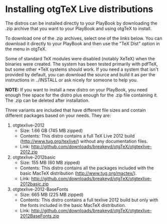 Installing otgTeX Live distributions
=====

The distros can be installed directly to your PlayBook by downloading the .zip archive
that you want to your PlayBook and using otgTeX to install.

To download one of the .zip archives, select one of the links below. You can download it
directly to your PlayBook and then use the "TeX Dist" option in the menu in otgTeX.

Some of standard TeX modules were disabled (notably XeTeX) when the binaries were created.
The system has been tested primarily with pdfTeX, but some other *TeX systems should work.
If you need a system that isn't provided by default, you can download the source and build
it as per the instructions in ../INSTALL or ask nicely for someone to help you.

**NOTE:**
If you want to install a new distro on your PlayBook, you need enough free space
for the distro plus enough for the .zip file containing it. The .zip can be deleted
after installation.

Three variants are included that have different file sizes and contain different
packages based on your needs. They are:

1. otgtexlive-2012
	* Size:			1.66 GB (745 MB zipped)	
	* Contents:		This distro contains a full TeX Live 2012 build 
					(http://www.tug.org/texlive/) without any documentation files.
	* Link:			http://github.com/downloads/breakeyd/otgTeX/otgtexlive-2012.zip
2. otgtexlive-2012basic
	* Size:			155 MB (60 MB zipped)
	* Contents: 	This distro contains all the packages included with the basic
					MacTeX distribution (http://www.tug.org/mactex/).
	* Link:			http://github.com/downloads/breakeyd/otgTeX/otgtexlive-2012basic.zip
3. otgtexlive-2012-BaseFonts
	* Size:			665 MB (225 MB zipped)
	* Contents:		This distro contains a full texlive 2012 build but only with
					the fonts included in the basic MacTeX distribution.
	* Link:			http://github.com/downloads/breakeyd/otgTeX/otgtexlive-2012BaseFonts.zip